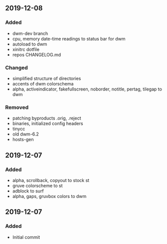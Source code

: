 ## 2019-12-08
### Added
- dwm-dev branch
- cpu, memory date-time readings to status bar for dwm
- autoload to dwm
- xinitrc dotfile
- repos CHANGELOG.md

### Changed
- simplified structure of directories
- accents of dwm colorschema
- alpha, activeindicator, fakefullscreen, noborder, notitle, pertag, tilegap to dwm

### Removed
- patching byproducts .orig, .reject
- binaries, initialized config headers
- tinycc
- old dwm-6.2
- hosts-gen

## 2019-12-07
### Added
- alpha, scrollback, copyout to stock st
- gruve colorscheme to st
- adblock to surf
- alpha, gaps, gruvbox colors to dwm

## 2019-12-07
### Added
- Initial commit
